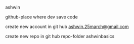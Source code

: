 ashwin

github-place where dev save code

create new account in git hub
ashwin.25march@gmail.com 

create new repo in git hub
repo-folder
ashwinbasics
